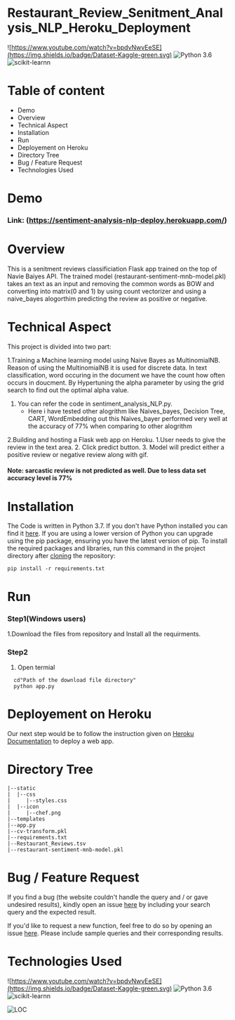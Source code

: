 
# Restaurant_Review_Senitment_Analysis_NLP_Heroku_Deployment

![https://www.youtube.com/watch?v=bpdvNwvEeSE](https://img.shields.io/badge/Dataset-Kaggle-green.svg) ![Python 3.6](https://img.shields.io/badge/Python-3.6-Pink.svg) ![scikit-learnn](https://img.shields.io/badge/Library-Scikit_Learn-orange.svg)

# Table of content

- Demo
- Overview
- Technical Aspect
- Installation
- Run
- Deployement on Heroku
- Directory Tree
- Bug / Feature Request
- Technologies Used

# Demo

### Link: (https://sentiment-analysis-nlp-deploy.herokuapp.com/)

# Overview

This is a senitment reviews classificiation Flask app trained on the top of Navie Baiyes API. The trained model (restaurant-sentiment-mnb-model.pkl) takes an text as an input and removing the common words as BOW and converting into matrix(0 and 1) by using count vectorizer and using a naive_bayes alogorthim predicting the review as positive or negative.

# Technical Aspect


This project is divided into two part:

1.Training a Machine learning model using Naive Bayes as MultinomialNB. Reason of using the MultinomialNB it is used for discrete data. In text classification, word occuring in  the document we have the count how often occurs in doucment. By Hypertuning the alpha parameter by using the grid search to find out the optimal alpha value.
 1. You can refer the code in sentiment_analysis_NLP.py.
    - Here i have tested other alogrithm like Naives_bayes, Decision Tree, CART, WordEmbedding out this Naives_bayer performed very well at the accuracy of 77% when comparing to other alogrithm
 
 2.Building and hosting a Flask web app on Heroku.
  1.User needs to give the review in the text area.
  2. Click predict button.
  3. Model will predict either a positive review or negative review along with gif.
  #### Note: sarcastic review is not predicted as well. Due to less data set accuracy level is 77%  
  
  # Installation
  
  The Code is written in Python 3.7. If you don't have Python installed you can find it [here](https://www.python.org/downloads/). If you are using a lower version of Python you can upgrade using the pip package, ensuring you have the latest version of pip. To install the required packages and libraries, run this command in the project directory after [cloning](https://www.howtogeek.com/451360/how-to-clone-a-github-repository/) the repository:
 
 ```
 pip install -r requirements.txt
 ```
 
 # Run
 
 ### Step1(Windows users)
 
 1.Download the files from repository and Install all the requirments.
 
 ### Step2
 1. Open termial
 
```
  cd"Path of the download file directory"
  python app.py 
```
 # Deployement on Heroku
 
 Our next step would be to follow the instruction given on [Heroku Documentation](https://devcenter.heroku.com/articles/getting-started-with-python) to deploy a web app.
 
 # Directory Tree
 
 ```
 |--static
 |  |--css
 |     |--styles.css
 |  |--icon
 |     |--chef.png
 |--templates
 |--app.py
 |--cv-transform.pkl
 |--requirements.txt
 |--Restaurant_Reviews.tsv
 |--restaurant-sentiment-mnb-model.pkl
 
 ```
 # Bug / Feature Request
 If you find a bug (the website couldn't handle the query and / or gave undesired results), kindly open an issue [here]() by including your search query and the expected result.

If you'd like to request a new function, feel free to do so by opening an issue [here](). Please include sample queries and their corresponding results.

# Technologies Used

![https://www.youtube.com/watch?v=bpdvNwvEeSE](https://img.shields.io/badge/Dataset-Kaggle-green.svg) ![Python 3.6](https://img.shields.io/badge/Python-3.6-Pink.svg) ![scikit-learnn](https://img.shields.io/badge/Library-Scikit_Learn-orange.svg)

![LOC](https://www.google.com/search?q=naive+bayes+algorithm&source=lnms&tbm=isch&sa=X&ved=2ahUKEwi32pGSxOXqAhUo8HMBHds-DOoQ_AUoAXoECBQQAw&biw=1396&bih=686#imgrc=zb_lFeZe0yYc0M.png)


 
